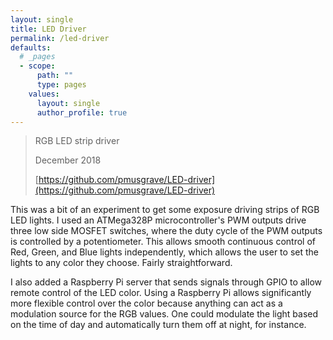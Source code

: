 ```yaml
---
layout: single
title: LED Driver
permalink: /led-driver
defaults:
  # _pages
  - scope:
      path: ""
      type: pages
    values:
      layout: single
      author_profile: true
---
```


> RGB LED strip driver
>
> December 2018
>
> [https://github.com/pmusgrave/LED-driver](https://github.com/pmusgrave/LED-driver)

This was a bit of an experiment to get some exposure driving strips of RGB LED lights. I used an ATMega328P microcontroller's PWM outputs drive three low side MOSFET switches, where the duty cycle of the PWM outputs is controlled by a potentiometer. This allows smooth continuous control of Red, Green, and Blue lights independently, which allows the user to set the lights to any color they choose. Fairly straightforward.

I also added a Raspberry Pi server that sends signals through GPIO to allow remote control of the LED color. Using a Raspberry Pi allows significantly more flexible control over the color because anything can act as a modulation source for the RGB values. One could modulate the light based on the time of day and automatically turn them off at night, for instance.